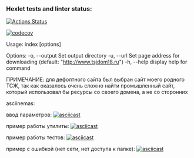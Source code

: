 ### Hexlet tests and linter status:
[![Actions Status](https://github.com/williamsiii/frontent-testing-react-project-lvl1/workflows/hexlet-check/badge.svg)](https://github.com/williamsiii/frontent-testing-react-project-lvl1/actions)

[![codecov](https://codecov.io/gh/williamsiii/frontent-testing-react-project-lvl1/branch/main/graph/badge.svg?token=SHH8D2092S)](https://codecov.io/gh/williamsiii/frontent-testing-react-project-lvl1)

Usage: index [options]

Options:
  -o, --output <dirname>  Set output directory
  -u, --url <url>         Set page address for downloading (default: "http://www.tsjdom18.ru")
  -h, --help              display help for command

ПРИМЕЧАНИЕ: для дефолтного сайта был выбран сайт моего родного ТСЖ, так как оказалось очень сложно найти промышленный сайт, который использовал бы ресурсы со своего домена, а не со сторонних



asciinemas:

ввод параметров:
[![asciicast](https://asciinema.org/a/JJHxbXDbZifHmNFG1gQbGlyuk.svg)](https://asciinema.org/a/Ggc3sLcLsclvXyPj0PXC2BYLe)

пример работы утилиты:
[![asciicast](https://asciinema.org/a/JJHxbXDbZifHmNFG1gQbGlyuk.svg)](https://asciinema.org/a/Z9jNvEFedF5eIt4ofUpo64PuY)

пример работы тестов:
[![asciicast](https://asciinema.org/a/JJHxbXDbZifHmNFG1gQbGlyuk.svg)](https://asciinema.org/a/EqNRUkM39u3IjLnC5NPagfyhM)

пример с ошибкой (нет сети, нет доступа к папке):
[![asciicast](https://asciinema.org/a/JJHxbXDbZifHmNFG1gQbGlyuk.svg)](https://asciinema.org/a/kpchgKJBPi4Sm8GZDhhqYH4x5)
